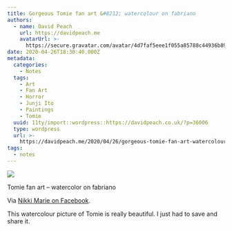 ```yaml
---
title: Gorgeous Tomie fan art &#8212; watercolour on fabriano
authors:
  - name: David Peach
    url: https://davidpeach.me
    avatarUrl: >-
      https://secure.gravatar.com/avatar/4d7faf5eee1f055a85788c44936b8995eaab6dfb004e7854ec747ccb272e91ee?s=96&d=mm&r=g
date: 2020-04-26T18:30:40.000Z
metadata:
  categories:
    - Notes
  tags:
    - Art
    - Fan Art
    - Horror
    - Junji Ito
    - Paintings
    - Tomie
  uuid: 11ty/import::wordpress::https://davidpeach.co.uk/?p=36006
  type: wordpress
  url: >-
    https://davidpeach.me/2020/04/26/gorgeous-tomie-fan-art-watercolour-on-fabriano/
tags:
  - notes
---
```

[![](/assets/Tomie-fan-art-watercolor-on-fa-8HJuNWZB0wYl.jpg)](/assets/Tomie-fan-art-watercolor-on-fa-8HJuNWZB0wYl.jpg)

Tomie fan art – watercolor on fabriano

Via [Nikki Marie on Facebook](https://www.facebook.com/groups/guhitpinascentralgroup/permalink/2851359831761548/).

This watercolour picture of Tomie is really beautiful. I just had to save and share it.